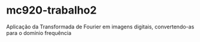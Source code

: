# mc920-trabalho2
Aplicação da Transformada de Fourier em imagens digitais, convertendo-as para o domínio frequência
